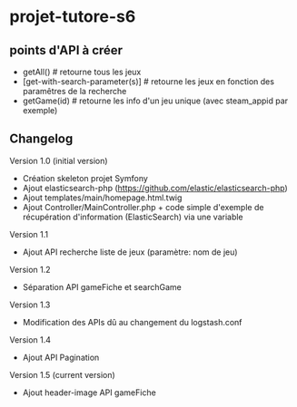 # projet-tutore-s6

## points d'API à créer

- getAll()                          # retourne tous les jeux
- [get-with-search-parameter(s)]    # retourne les jeux en fonction des paramêtres de la recherche
- getGame(id)                       # retourne les info d'un jeu unique (avec steam_appid par exemple)

## Changelog

Version 1.0 (initial version)
- Création skeleton projet Symfony
- Ajout elasticsearch-php (https://github.com/elastic/elasticsearch-php)
- Ajout templates/main/homepage.html.twig
- Ajout Controller/MainController.php + code simple d'exemple de récupération d'information (ElasticSearch) via une variable

Version 1.1
- Ajout API recherche liste de jeux (paramètre: nom de jeu)

Version 1.2 
- Séparation API gameFiche et searchGame

Version 1.3
- Modification des APIs dû au changement du logstash.conf

Version 1.4
- Ajout API Pagination

Version 1.5 (current version)
- Ajout header-image API gameFiche

